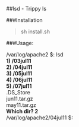 ##lsd - Trippy ls

###Installation

> sh install.sh

###Usage:

/var/log/apache2 $: lsd  
**1) /03jul11**  
**2) /04jul11**  
**3) /05jul11**  
**4) /06jul11**  
**5) /07jul11**  
.DS_Store  
jun11.tar.gz  
may11.tar.gz  
**Which dir? 2**  
/var/log/apache2/04jul11 $:
